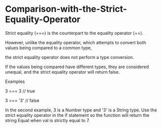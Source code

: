 # Comparison-with-the-Strict-Equality-Operator

Strict equality (===) is the counterpart to the equality operator (==).

However, unlike the equality operator, which attempts to convert both values being compared to a common type, 

the strict equality operator does not perform a type conversion.

If the values being compared have different types, they are considered unequal, and the strict equality operator will return false.

Examples

3 ===  3  // true

3 === '3' // false

In the second example, 3 is a Number type and '3' is a String type.
Use the strict equality operator in the if statement so the function will return the string Equal when val is strictly equal to 7.

